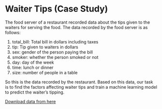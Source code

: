 # Waiter Tips (Case Study)

The food server of a restaurant recorded data about the tips given to the waiters for serving the food. The data recorded by the food server is as follows:

1. total_bill: Total bill in dollars including taxes
2. tip: Tip given to waiters in dollars
3. sex: gender of the person paying the bill
4. smoker: whether the person smoked or not
5. day: day of the week
6. time: lunch or dinner
7. size: number of people in a table 

So this is the data recorded by the restaurant. Based on this data, our task is to find the factors affecting waiter tips and train a machine learning model to predict the waiter’s tipping.

[Download data from here](https://raw.githubusercontent.com/amankharwal/Website-data/master/tips.csv)